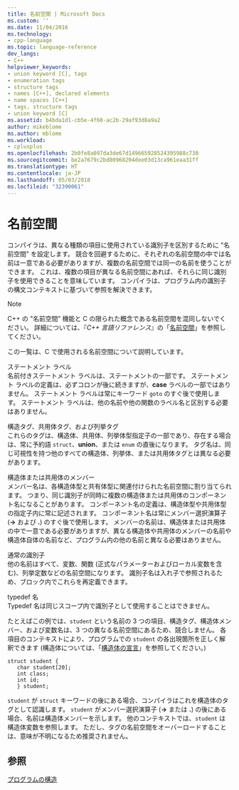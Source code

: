 ```yaml
---
title: 名前空間 | Microsoft Docs
ms.custom: ''
ms.date: 11/04/2016
ms.technology:
- cpp-language
ms.topic: language-reference
dev_langs:
- C++
helpviewer_keywords:
- union keyword [C], tags
- enumeration tags
- structure tags
- names [C++], declared elements
- name spaces [C++]
- tags, structure tags
- union keyword [C]
ms.assetid: b4bda1d1-cb5e-4f60-ac2b-29af93d8a9a2
author: mikeblome
ms.author: mblome
ms.workload:
- cplusplus
ms.openlocfilehash: 2b0fe8a097da3de67d149665928524395988c730
ms.sourcegitcommit: be2a7679c2bd80968204dee03d13ca961eaa31ff
ms.translationtype: HT
ms.contentlocale: ja-JP
ms.lasthandoff: 05/03/2018
ms.locfileid: "32390061"
---
```

# <a name="name-spaces"></a>名前空間
コンパイラは、異なる種類の項目に使用されている識別子を区別するために "名前空間" を設定します。 競合を回避するために、それぞれの名前空間の中では名前は一意である必要がありますが、複数の名前空間では同一の名前を使うことができます。 これは、複数の項目が異なる名前空間にあれば、それらに同じ識別子を使用できることを意味しています。 コンパイラは、プログラム内の識別子の構文コンテキストに基づいて参照を解決できます。  
  
> [!NOTE]
>  C++ の "名前空間" 機能と C の限られた概念である名前空間を混同しないでください。 詳細については、『*C++ 言語リファレンス*』の「[名前空間](../cpp/namespaces-cpp.md)」を参照してください。  
  
 この一覧は、C で使用される名前空間について説明しています。  
  
 ステートメント ラベル  
 名前付きステートメント ラベルは、ステートメントの一部です。 ステートメント ラベルの定義は、必ずコロンが後に続きますが、**case** ラベルの一部ではありません。 ステートメント ラベルは常にキーワード `goto` のすぐ後で使用します。 ステートメント ラベルは、他の名前や他の関数のラベル名と区別する必要はありません。  
  
 構造タグ、共用体タグ、および列挙タグ  
 これらのタグは、構造体、共用体、列挙体型指定子の一部であり、存在する場合は、常に予約語 `struct`、**union**、または `enum` の直後になります。 タグ名は、同じ可視性を持つ他のすべての構造体、列挙体、または共用体タグとは異なる必要があります。  
  
 構造体または共用体のメンバー  
 メンバー名は、各構造体型と共有体型に関連付けられた名前空間に割り当てられます。 つまり、同じ識別子が同時に複数の構造体または共用体のコンポーネント名になることがあります。 コンポーネント名の定義は、構造体型や共用体型の指定子内に常に記述されます。 コンポーネント名は常にメンバー選択演算子 (**->** および **.**) のすぐ後で使用します。 メンバーの名前は、構造体または共用体の中で一意である必要がありますが、異なる構造体や共用体のメンバーの名前や構造体自体の名前など、プログラム内の他の名前と異なる必要はありません。  
  
 通常の識別子  
 他の名前はすべて、変数、関数 (正式なパラメーターおよびローカル変数を含む)、列挙定数などの名前空間になります。 識別子名は入れ子で参照されるため、ブロック内でこれらを再定義できます。  
  
 typedef 名  
 Typedef 名は同じスコープ内で識別子として使用することはできません。  
  
 たとえばこの例では、`student` という名前の 3 つの項目、構造タグ、構造体メンバー、および変数名は、3 つの異なる名前空間にあるため、競合しません。 各項目のコンテキストにより、プログラムでの `student` の各出現箇所を正しく解釈できます  (構造体については、「[構造体の宣言](../c-language/structure-declarations.md)」を参照してください。)  
  
```  
struct student {  
   char student[20];  
   int class;  
   int id;  
   } student;  
```  
  
 `student` が `struct` キーワードの後にある場合、コンパイラはこれを構造体のタグとして認識します。 `student` がメンバー選択演算子 (**->** または **.**) の後にある場合、名前は構造体メンバーを示します。 他のコンテキストでは、`student` は構造体変数を参照します。 ただし、タグの名前空間をオーバーロードすることは、意味が不明になるため推奨されません。  
  
## <a name="see-also"></a>参照  
 [プログラムの構造](../c-language/program-structure.md)